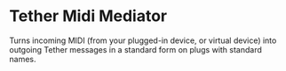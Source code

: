 # Tether Midi Mediator

Turns incoming MIDI (from your plugged-in device, or virtual device) into outgoing Tether messages in a standard form on plugs with standard names.

